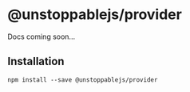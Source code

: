 # @unstoppablejs/provider

Docs coming soon... 

## Installation

    npm install --save @unstoppablejs/provider
